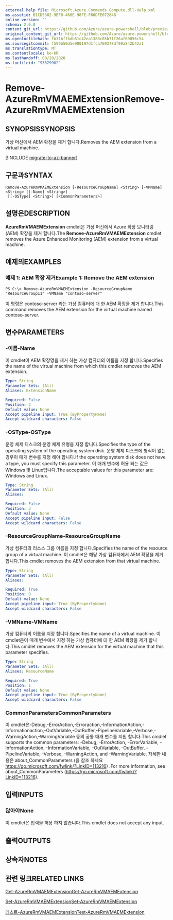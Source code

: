 ```yaml
---
external help file: Microsoft.Azure.Commands.Compute.dll-Help.xml
ms.assetid: B1CD5302-9BF0-460E-98FE-F60DFE072848
online version: ''
schema: 2.0.0
content_git_url: https://github.com/Azure/azure-powershell/blob/preview/src/ResourceManager/Compute/Stack/Commands.Compute/help/Remove-AzureRmVMAEMExtension.md
original_content_git_url: https://github.com/Azure/azure-powershell/blob/preview/src/ResourceManager/Compute/Stack/Commands.Compute/help/Remove-AzureRmVMAEMExtension.md
ms.openlocfilehash: fb31bffbdb61c42ea1388c85b71f26af69056c54
ms.sourcegitcommit: f599b50d5e980197d1fca769378df90a842b42a1
ms.translationtype: MT
ms.contentlocale: ko-KR
ms.lasthandoff: 08/20/2020
ms.locfileid: "93529902"
---
```

# <span data-ttu-id="f49f0-101">Remove-AzureRmVMAEMExtension</span><span class="sxs-lookup"><span data-stu-id="f49f0-101">Remove-AzureRmVMAEMExtension</span></span>

## <span data-ttu-id="f49f0-102">SYNOPSIS</span><span class="sxs-lookup"><span data-stu-id="f49f0-102">SYNOPSIS</span></span>
<span data-ttu-id="f49f0-103">가상 머신에서 AEM 확장을 제거 합니다.</span><span class="sxs-lookup"><span data-stu-id="f49f0-103">Removes the AEM extension from a virtual machine.</span></span>

[!INCLUDE [migrate-to-az-banner](../../includes/migrate-to-az-banner.md)]

## <span data-ttu-id="f49f0-104">구문과</span><span class="sxs-lookup"><span data-stu-id="f49f0-104">SYNTAX</span></span>

```
Remove-AzureRmVMAEMExtension [-ResourceGroupName] <String> [-VMName] <String> [[-Name] <String>]
 [[-OSType] <String>] [<CommonParameters>]
```

## <span data-ttu-id="f49f0-105">설명은</span><span class="sxs-lookup"><span data-stu-id="f49f0-105">DESCRIPTION</span></span>
<span data-ttu-id="f49f0-106">**AzureRmVMAEMExtension** cmdlet은 가상 머신에서 Azure 확장 모니터링 (AEM) 확장을 제거 합니다.</span><span class="sxs-lookup"><span data-stu-id="f49f0-106">The **Remove-AzureRmVMAEMExtension** cmdlet removes the Azure Enhanced Monitoring (AEM) extension from a virtual machine.</span></span>

## <span data-ttu-id="f49f0-107">예제의</span><span class="sxs-lookup"><span data-stu-id="f49f0-107">EXAMPLES</span></span>

### <span data-ttu-id="f49f0-108">예제 1: AEM 확장 제거</span><span class="sxs-lookup"><span data-stu-id="f49f0-108">Example 1: Remove the AEM extension</span></span>
```
PS C:\> Remove-AzureRmVMAEMExtension -ResourceGroupName "ResourceGroup11" -VMName "contoso-server"
```

<span data-ttu-id="f49f0-109">이 명령은 contoso-server 라는 가상 컴퓨터에 대 한 AEM 확장을 제거 합니다.</span><span class="sxs-lookup"><span data-stu-id="f49f0-109">This command removes the AEM extension for the virtual machine named contoso-server.</span></span>

## <span data-ttu-id="f49f0-110">변수</span><span class="sxs-lookup"><span data-stu-id="f49f0-110">PARAMETERS</span></span>

### <span data-ttu-id="f49f0-111">-이름</span><span class="sxs-lookup"><span data-stu-id="f49f0-111">-Name</span></span>
<span data-ttu-id="f49f0-112">이 cmdlet이 AEM 확장명을 제거 하는 가상 컴퓨터의 이름을 지정 합니다.</span><span class="sxs-lookup"><span data-stu-id="f49f0-112">Specifies the name of the virtual machine from which this cmdlet removes the AEM extension.</span></span>

```yaml
Type: String
Parameter Sets: (All)
Aliases: ExtensionName

Required: False
Position: 2
Default value: None
Accept pipeline input: True (ByPropertyName)
Accept wildcard characters: False
```

### <span data-ttu-id="f49f0-113">-OSType</span><span class="sxs-lookup"><span data-stu-id="f49f0-113">-OSType</span></span>
<span data-ttu-id="f49f0-114">운영 체제 디스크의 운영 체제 유형을 지정 합니다.</span><span class="sxs-lookup"><span data-stu-id="f49f0-114">Specifies the type of the operating system of the operating system disk.</span></span>
<span data-ttu-id="f49f0-115">운영 체제 디스크에 형식이 없는 경우이 매개 변수를 지정 해야 합니다.</span><span class="sxs-lookup"><span data-stu-id="f49f0-115">If the operating system disk does not have a type, you must specify this parameter.</span></span>
<span data-ttu-id="f49f0-116">이 매개 변수에 허용 되는 값은 Windows 및 Linux입니다.</span><span class="sxs-lookup"><span data-stu-id="f49f0-116">The acceptable values for this parameter are: Windows and Linux.</span></span>

```yaml
Type: String
Parameter Sets: (All)
Aliases: 

Required: False
Position: 3
Default value: None
Accept pipeline input: False
Accept wildcard characters: False
```

### <span data-ttu-id="f49f0-117">-ResourceGroupName</span><span class="sxs-lookup"><span data-stu-id="f49f0-117">-ResourceGroupName</span></span>
<span data-ttu-id="f49f0-118">가상 컴퓨터의 리소스 그룹 이름을 지정 합니다.</span><span class="sxs-lookup"><span data-stu-id="f49f0-118">Specifies the name of the resource group of a virtual machine.</span></span>
<span data-ttu-id="f49f0-119">이 cmdlet은 해당 가상 컴퓨터에서 AEM 확장을 제거 합니다.</span><span class="sxs-lookup"><span data-stu-id="f49f0-119">This cmdlet removes the AEM extension from that virtual machine.</span></span>

```yaml
Type: String
Parameter Sets: (All)
Aliases: 

Required: True
Position: 0
Default value: None
Accept pipeline input: True (ByPropertyName)
Accept wildcard characters: False
```

### <span data-ttu-id="f49f0-120">-VMName</span><span class="sxs-lookup"><span data-stu-id="f49f0-120">-VMName</span></span>
<span data-ttu-id="f49f0-121">가상 컴퓨터의 이름을 지정 합니다.</span><span class="sxs-lookup"><span data-stu-id="f49f0-121">Specifies the name of a virtual machine.</span></span>
<span data-ttu-id="f49f0-122">이 cmdlet은이 매개 변수에서 지정 하는 가상 컴퓨터에 대 한 AEM 확장을 제거 합니다.</span><span class="sxs-lookup"><span data-stu-id="f49f0-122">This cmdlet removes the AEM extension for the virtual machine that this parameter specifies.</span></span>

```yaml
Type: String
Parameter Sets: (All)
Aliases: ResourceName

Required: True
Position: 1
Default value: None
Accept pipeline input: True (ByPropertyName)
Accept wildcard characters: False
```

### <span data-ttu-id="f49f0-123">CommonParameters</span><span class="sxs-lookup"><span data-stu-id="f49f0-123">CommonParameters</span></span>
<span data-ttu-id="f49f0-124">이 cmdlet은-Debug,-ErrorAction,-Erroraction,-InformationAction,-Informationaction,-OutVariable,-OutBuffer,-PipelineVariable,-Verbose,-WarningAction,-WarningVariable 등의 공통 매개 변수를 지원 합니다.</span><span class="sxs-lookup"><span data-stu-id="f49f0-124">This cmdlet supports the common parameters: -Debug, -ErrorAction, -ErrorVariable, -InformationAction, -InformationVariable, -OutVariable, -OutBuffer, -PipelineVariable, -Verbose, -WarningAction, and -WarningVariable.</span></span> <span data-ttu-id="f49f0-125">자세한 내용은 about_CommonParameters (을 참조 하세요 https://go.microsoft.com/fwlink/?LinkID=113216) .</span><span class="sxs-lookup"><span data-stu-id="f49f0-125">For more information, see about_CommonParameters (https://go.microsoft.com/fwlink/?LinkID=113216).</span></span>

## <span data-ttu-id="f49f0-126">입력</span><span class="sxs-lookup"><span data-stu-id="f49f0-126">INPUTS</span></span>

### <span data-ttu-id="f49f0-127">않아야</span><span class="sxs-lookup"><span data-stu-id="f49f0-127">None</span></span>
<span data-ttu-id="f49f0-128">이 cmdlet은 입력을 허용 하지 않습니다.</span><span class="sxs-lookup"><span data-stu-id="f49f0-128">This cmdlet does not accept any input.</span></span>

## <span data-ttu-id="f49f0-129">출력</span><span class="sxs-lookup"><span data-stu-id="f49f0-129">OUTPUTS</span></span>

## <span data-ttu-id="f49f0-130">상속자</span><span class="sxs-lookup"><span data-stu-id="f49f0-130">NOTES</span></span>

## <span data-ttu-id="f49f0-131">관련 링크</span><span class="sxs-lookup"><span data-stu-id="f49f0-131">RELATED LINKS</span></span>

[<span data-ttu-id="f49f0-132">Get-AzureRmVMAEMExtension</span><span class="sxs-lookup"><span data-stu-id="f49f0-132">Get-AzureRmVMAEMExtension</span></span>](./Get-AzureRmVMAEMExtension.md)

[<span data-ttu-id="f49f0-133">Set-AzureRmVMAEMExtension</span><span class="sxs-lookup"><span data-stu-id="f49f0-133">Set-AzureRmVMAEMExtension</span></span>](./Set-AzureRmVMAEMExtension.md)

[<span data-ttu-id="f49f0-134">테스트-AzureRmVMAEMExtension</span><span class="sxs-lookup"><span data-stu-id="f49f0-134">Test-AzureRmVMAEMExtension</span></span>](./Test-AzureRmVMAEMExtension.md)


